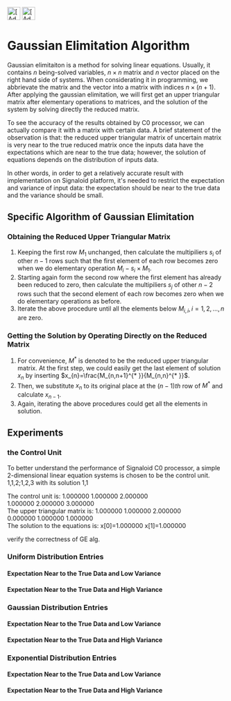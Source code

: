 [<img src="https://assets.signaloid.io/add-to-signaloid-cloud-logo-dark-v6.png#gh-dark-mode-only" alt="[Add to signaloid.io]" height="30">](https://signaloid.io/repositories?connect=https://github.com/signaloid/Signaloid-Demo-General-C#gh-dark-mode-only)
[<img src="https://assets.signaloid.io/add-to-signaloid-cloud-logo-light-v6.png#gh-light-mode-only" alt="[Add to signaloid.io]" height="30">](https://signaloid.io/repositories?connect=https://github.com/signaloid/Signaloid-Demo-General-C#gh-light-mode-only)

# Gaussian Elimitation Algorithm
Gaussian elimitaiton is a method for solving linear equations. Usually, it contains $n$ being-solved variables, $n\times n$ matrix and $n$ vector placed on the right hand side of systems. When considerating it in programming, we abbrievate the matrix and the vector into a matrix with indices $n\times (n+1)$. After applying the gaussian elimitation, we will first get an upper triangular matrix after elementary operations to matrices, and the solution of the system by solving directly the reduced matrix. 

To see the accuracy of the results obtained by C0 processor, we can actually compare it with a matrix with certain data. A brief statement of the observation is that: the reduced upper triangular matrix of uncertain matrix is very near to the true reduced matrix once the inputs data have the expectations which are near to the true data; however, the solution of equations depends on the distribution of inputs data.

In other words, in order to get a relatively accurate result with implementation on Signaloid platform, it's needed to restrict the expectation and variance of input data: the expectation should be near to the true data and the variance should be small.
## Specific Algorithm of Gaussian Elimitation
### Obtaining the Reduced Upper Triangular Matrix
1. Keeping the first row $M_{1}$ unchanged, then calculate the multipiliers $s_{i}$ of other $n-1$ rows such that the first element of each row becomes zero when we do elementary operation $M_{i}-s_{i}\times M_{1}$.
2. Starting again form the second row where the first element has already been reduced to zero, then calculate the multipiliers $s_{j}$ of other $n-2$ rows such that the second element of each row becomes zero when we do elementary operations as before.
3. Iterate the above procedure until all the elements below $M_{i,i},i=1,2,\dots, n$ are zero.


### Getting the Solution by Operating Directly on the Reduced Matrix
1. For convenience, $M^{* }$ is denoted to be the reduced upper triangular matrix. At the first step, we could easily get the last element of solution $x_{n}$ by inserting $x_{n}=\frac{M_{n,n+1}^{* }}{M_{n,n}^{* }}$.
2. Then, we substitute $x_{n}$ to its original place at the $(n-1)th$ row of $M^{* }$ and calculate $x_{n-1}$.
3. Again, iterating the above procedures could get all the elements in solution.

## Experiments 
### the Control Unit
To better understand the performance of Signaloid C0 processor, a simple 2-dimensional linear equation systems is chosen to be the control unit.
1,1,2;1,2,3
with its solution 1,1

The control unit is:
1.000000	1.000000	2.000000	
1.000000	2.000000	3.000000	
The upper triangular matrix is:
1.000000	1.000000	2.000000	
0.000000	1.000000	1.000000	
The solution to the equations is:
x[0]=1.000000	x[1]=1.000000	

verify the correctness of GE alg.

### Uniform Distribution Entries

#### Expectation Near to the True Data and Low Variance
#### Expectation Near to the True Data and High Variance

### Gaussian Distribution Entries

#### Expectation Near to the True Data and Low Variance
#### Expectation Near to the True Data and High Variance

### Exponential Distribution Entries

#### Expectation Near to the True Data and Low Variance
#### Expectation Near to the True Data and High Variance



